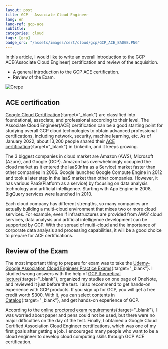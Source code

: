 ```yaml
---
layout: post
title: GCP - Associate Cloud Engineer
lang: en
lang-ref: gcp-ace
subtitle: 
categories: cloud
tags: [gcp]
badge_src: "/assets/images/cert/cloud/gcp/GCP_ACE_BADGE.PNG"
---
```


In this article, I would like to write an overall introduction to the GCP ACE(Associate Cloud Engineer) certification and review of the acquisition. 
- A general introduction to the GCP ACE certification. 
- Review of the Exam.

![Crepe]({{site.url}}/assets/images/cert/cloud/gcp/GCP_ACE_CERT.PNG)

## ACE certification 

[Google Cloud Certification](https://cloud.google.com/certification){:target="_blank"} are classified into foundational, associate, and professional according to their level. The Associate Cloud Engineer(ACE) certification can be a good starting point for studying overall GCP cloud technologies to obtain advanced professional certifications, including network, security, machine learning, etc. As of January 2022, about 13,200 people shared their [ACE certification](https://googlecloudcertified.credential.net/){:target="_blank"} in LinkedIn, and it keeps growing.  

The 3 biggest companies in cloud market are Amazon (AWS), Microsoft (Azure), and Google (GCP). Amazon has overwhelmingly occupied the cloud market as it entered the IaaS(Infra as a Service) market faster than other companies in 2006. Google launched Google Compute Engine in 2012 and took a later step in the IaaS market than other companies. However, it has various PaaS(Platform as a service) by focusing on data analysis technology and artificial intelligence. Starting with App Engine in 2008, BigQuery services were launched in 2010. 

Each cloud company has different strengths, so many companies are actually building a multi-cloud environment that mixes two or more cloud services. For example, even if infrastructures are provided from AWS’ cloud services, data analysis and artificial intelligence development can be supported by GCP. With the spread of multi-cloud and the importance of corporate data analysis and processing capabilities, it will be a good choice to prepare for ACE certifications. 

## Review of the Exam

The most important thing to prepare for exam was to take the [Udemy-Google Association Cloud Engineer Practice Exams](https://www.udemy.com/course/google-certified-associate-cloud-engineer-practice-exams-gcp/){:target="_blank"}. I studied wrong answers with the help of [GCP theoretical lecture](https://www.udemy.com/course/google-cloud-certification-associate-cloud-engineer/){:target="_blank"}, organized my studies on one page of OneNote, and reviewed it just before the test. I also recommend to get hands-on experience with GCP products. If you sign up for GCP, you will get a free credit worth $300.  With it, you can select contents in [Catalog](https://www.cloudskillsboost.google/catalog){:target="_blank"}, and get hands-on experience of GCP.

According to the [online proctored exam requirements](https://support.google.com/cloud-certification/answer/9907748?hl=en&ref_topic=9433463){:target="_blank"}, I was worried about paper and pens could not be used, but there were no major difficulties on the day of the test. Finally, I obtained a Google Cloud Certified Association Cloud Engineer certifications, which was one of my first goals after getting a job. I encouraged many people who want to be a cloud engineer to develop cloud computing skills through GCP ACE certification.
